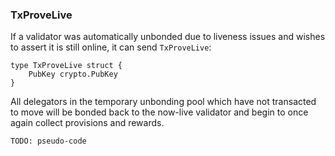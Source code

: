 
### TxProveLive

If a validator was automatically unbonded due to liveness issues and wishes to
assert it is still online, it can send `TxProveLive`:

```golang
type TxProveLive struct {
    PubKey crypto.PubKey
}
```

All delegators in the temporary unbonding pool which have not
transacted to move will be bonded back to the now-live validator and begin to
once again collect provisions and rewards. 

```
TODO: pseudo-code
```
